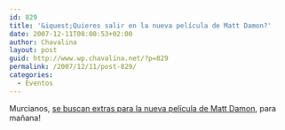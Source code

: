 ```yaml
---
id: 829
title: '&iquest;Quieres salir en la nueva película de Matt Damon?'
date: 2007-12-11T08:00:53+02:00
author: Chavalina
layout: post
guid: http://www.wp.chavalina.net/?p=829
permalink: /2007/12/11/post-829/
categories:
  - Eventos
---
```

Murcianos, <a href="http://www.ondacohete.com/node/138" target="_blank">se buscan extras para la nueva película de Matt Damon</a>, para ma&ntilde;ana!